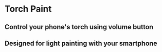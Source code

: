 # Torch Paint
## Control your phone's torch using volume button 
## Designed for light painting with your smartphone